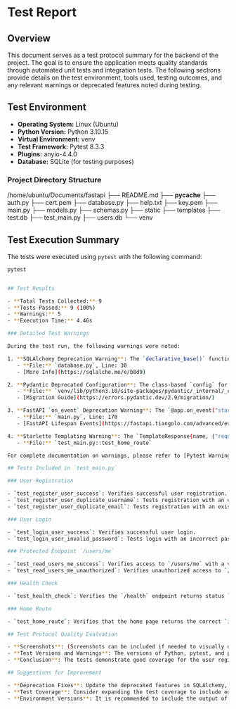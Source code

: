 # Test Report

## Overview

This document serves as a test protocol summary for the backend of the project. The goal is to ensure the application meets quality standards through automated unit tests and integration tests. The following sections provide details on the test environment, tools used, testing outcomes, and any relevant warnings or deprecated features noted during testing.

## Test Environment

- **Operating System:** Linux (Ubuntu)
- **Python Version:** Python 3.10.15
- **Virtual Environment:** venv
- **Test Framework:** Pytest 8.3.3
- **Plugins:** anyio-4.4.0
- **Database:** SQLite (for testing purposes)

### Project Directory Structure

/home/ubuntu/Documents/fastapi
├── README.md
├── __pycache__
├── auth.py
├── cert.pem
├── database.py
├── help.txt
├── key.pem
├── main.py
├── models.py
├── schemas.py
├── static
├── templates
├── test.db
├── test_main.py
├── users.db
└── venv

## Test Execution Summary

The tests were executed using `pytest` with the following command:

```sh
pytest


## Test Results

- **Total Tests Collected:** 9
- **Tests Passed:** 9 (100%)
- **Warnings:** 5
- **Execution Time:** 4.46s

### Detailed Test Warnings

During the test run, the following warnings were noted:

1. **SQLAlchemy Deprecation Warning**: The `declarative_base()` function should be updated to `sqlalchemy.orm.declarative_base()`. This function has been deprecated since SQLAlchemy 2.0.
   - **File:** `database.py`, Line: 30
   - [More Info](https://sqlalche.me/e/b8d9)

2. **Pydantic Deprecated Configuration**: The class-based `config` for Pydantic is deprecated and will be removed in V3.0. `ConfigDict` should be used instead.
   - **File:** `venv/lib/python3.10/site-packages/pydantic/_internal/_config.py`, Line: 291
   - [Migration Guide](https://errors.pydantic.dev/2.9/migration/)

3. **FastAPI `on_event` Deprecation Warning**: The `@app.on_event("startup")` decorator is deprecated. It is recommended to use lifespan event handlers instead.
   - **File:** `main.py`, Line: 170
   - [FastAPI Lifespan Events](https://fastapi.tiangolo.com/advanced/events/)

4. **Starlette Templating Warning**: The `TemplateResponse(name, {"request": request})` format is deprecated; use `TemplateResponse(request, name)` instead.
   - **File:** `test_main.py::test_home_route`

For complete documentation on warnings, please refer to [Pytest Warnings](https://docs.pytest.org/en/stable/how-to/capture-warnings.html).

## Tests Included in `test_main.py`

### User Registration

- `test_register_user_success`: Verifies successful user registration.
- `test_register_user_duplicate_username`: Tests registration with an existing username.
- `test_register_user_duplicate_email`: Tests registration with an existing email.

### User Login

- `test_login_user_success`: Verifies successful user login.
- `test_login_user_invalid_password`: Tests login with an incorrect password.

### Protected Endpoint `/users/me`

- `test_read_users_me_success`: Verifies access to `/users/me` with a valid token.
- `test_read_users_me_unauthorized`: Verifies unauthorized access to `/users/me` without a token.

### Health Check

- `test_health_check`: Verifies the `/health` endpoint returns status `ok`.

### Home Route

- `test_home_route`: Verifies that the home page returns the correct `index.html`.

## Test Protocol Quality Evaluation

- **Screenshots**: (Screenshots can be included if needed to visually demonstrate the test results or steps.)
- **Test Versions and Warnings**: The versions of Python, pytest, and plugins used in the testing environment have been documented.
- **Conclusion**: The tests demonstrate good coverage for the user registration, login, protected routes, and health check functionalities. However, several warnings related to deprecated features should be addressed to ensure long-term maintainability of the project.

## Suggestions for Improvement

- **Deprecation Fixes**: Update the deprecated features in SQLAlchemy, Pydantic, and FastAPI to their latest versions.
- **Test Coverage**: Consider expanding the test coverage to include edge cases and negative scenarios for all endpoints.
- **Environment Versions**: It is recommended to include the output of `pip freeze` to capture the exact versions of all dependencies.
